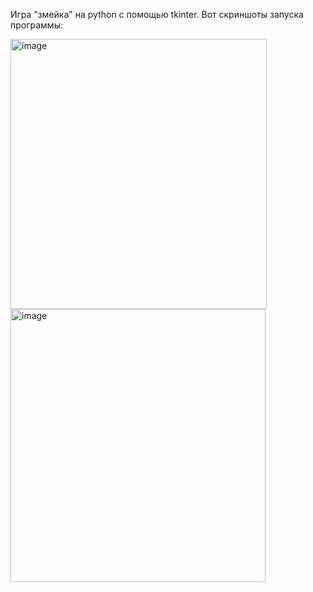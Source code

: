 Игра "змейка" на python с помощью tkinter. Вот скриншоты запуска программы:


<img width="410" height="432" alt="image" src="https://github.com/user-attachments/assets/d1e7df7e-ce9c-4cdd-b2de-5531d5563e84" /> <img width="408" height="437" alt="image" src="https://github.com/user-attachments/assets/66136de5-15cd-4c82-b150-44e328de4bec" />

